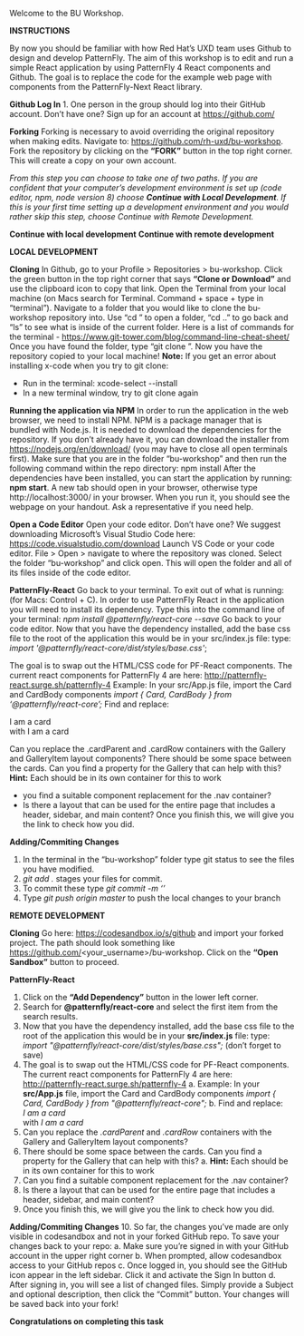 Welcome to the BU Workshop. 

**INSTRUCTIONS**

By now you should be familiar with how Red Hat’s UXD team uses Github to design and develop PatternFly. The aim of this workshop is to edit and run a simple React application by using PatternFly 4 React components and Github. The goal is to replace the code for the example web page with components from the PatternFly-Next React library. 

**Github Log In**
	1. One person in the group should log into their GitHub account. Don’t have one? Sign up for an account at 		https://github.com/

**Forking**
Forking is necessary to avoid overriding the original repository when making edits. Navigate to: https://github.com/rh-uxd/bu-workshop. Fork the repository by clicking on the **“FORK”** button in the top right corner. This will create a copy on your own account.


*From this step you can choose to take one of two paths. If you are confident that your computer’s development environment is set up (code editor, npm, node version 8) choose **Continue with Local Development**. If this is your first time setting up a development environment and you would rather skip this step, choose Continue with Remote Development.*


**Continue with local development**
**Continue with remote development**

**LOCAL DEVELOPMENT**

**Cloning**
In Github, go to your Profile > Repositories > bu-workshop. Click the green button in the top right corner that says **“Clone or Download”** and use the clipboard icon to copy that link. 
Open the Terminal from your local machine (on Macs search for Terminal. Command + space + type in “terminal”). Navigate to a folder that you would like to clone the bu-workshop repository into. Use “cd <folder name>” to open a folder, “cd ..” to go back and “ls” to see what is inside of the current folder. Here is a list of commands for the terminal - https://www.git-tower.com/blog/command-line-cheat-sheet/ 
Once you have found the folder, type “git clone <the copied link>”. Now you have the repository copied to your local machine! 
**Note:** If you get an error about installing x-code when you try to git clone:
- Run in the terminal: xcode-select --install
- In a new terminal window, try to git clone again

**Running the application via NPM**
In order to run the application in the web browser, we need to install NPM.
NPM is a package manager that is bundled with Node.js. It is needed to download the dependencies for the repository. If you don’t already have it, you can download the installer from https://nodejs.org/en/download/ (you may have to close all open terminals first). Make sure that you are in the folder “bu-workshop” and then run the following command within the repo directory: npm install 
After the dependencies have been installed, you can start the application by running: **npm start**. A new tab should open in your browser, otherwise type http://localhost:3000/ in your browser. When you run it, you should see the webpage on your handout. Ask a representative if you need help.

**Open a Code Editor**
Open your code editor. Don’t have one? We suggest downloading Microsoft’s Visual Studio Code here: https://code.visualstudio.com/download 
Launch VS Code or your code editor.
File > Open > navigate to where the repository was cloned. Select the folder “bu-workshop” and click open.
This will open the folder and all of its files inside of the code editor. 

**PatternFly-React**
Go back to your terminal. To exit out of what is running: (for Macs: Control + C).
In order to use PatternFly React in the application you will need to install its dependency. Type this into the command line of your terminal: 
*npm install @patternfly/react-core --save*
Go back to your code editor. Now that you have the dependency installed, add the base css file to the root of the application this would be in your src/index.js file: type:
	*import '@patternfly/react-core/dist/styles/base.css'*;

The goal is to swap out the HTML/CSS code for PF-React components. The current react components for PatternFly 4 are here: http://patternfly-react.surge.sh/patternfly-4
Example: In your src/App.js file, import the Card and CardBody components
	*import { Card, CardBody } from ‘@patternfly/react-core’;*
Find and replace:
	<div className="card">I am a card</div>
with
	<Card><CardBody>I am a card</CardBody></Card>
	
Can you replace the .cardParent and .cardRow containers with the Gallery and GalleryItem layout components?
There should be some space between the cards. Can you find a property for the Gallery that can help with this?
**Hint:** Each <Card> should be in its own <GalleryItem> container for this to work
-  you find a suitable component replacement for the .nav container?
- Is there a layout that can be used for the entire page that includes a header, sidebar, and main content?
Once you finish this, we will give you the link to check how you did. 

**Adding/Commiting Changes**
1. In the terminal in the “bu-workshop” folder type git status to see the files you have modified.
2. *git add .*  stages your files for commit.
3. To commit these type *git commit -m ‘<commit message>’*
4. Type *git push origin master* to push the local changes to your branch


**REMOTE DEVELOPMENT**


**Cloning**
Go here: https://codesandbox.io/s/github and import your forked project. The path should look something like https://github.com/<your_username>/bu-workshop. Click on the **“Open Sandbox”** button to proceed.

**PatternFly-React**
1. Click on the **“Add Dependency”** button in the lower left corner.
2. Search for **@patternfly/react-core** and select the first item from the search results.
3. Now that you have the dependency installed, add the base css file to the root of the application this would be in your **src/index.js** file: type:
*import "@patternfly/react-core/dist/styles/base.css";*
(don’t forget to save)
4. The goal is to swap out the HTML/CSS code for PF-React components. The current react components for PatternFly 4 are here: http://patternfly-react.surge.sh/patternfly-4
	a. Example: In your **src/App.js** file, import the Card and CardBody components
		*import { Card, CardBody } from "@patternfly/react-core";*
	b. Find and replace:
		*<div className="card">I am a card</div>*
	with
		*<Card><CardBody>I am a card</CardBody></Card>*
5. Can you replace the *.cardParent* and *.cardRow* containers with the Gallery and GalleryItem layout components?
6. There should be some space between the cards. Can you find a property for the Gallery that can help with this?
	a. **Hint:** Each <Card> should be in its own <GalleryItem> container for this to work
7. Can you find a suitable component replacement for the .nav container?
8. Is there a layout that can be used for the entire page that includes a header, sidebar, and main content?
9. Once you finish this, we will give you the link to check how you did. 


**Adding/Commiting Changes**
10. So far, the changes you’ve made are only visible in codesandbox and not in your forked GitHub repo. To save your changes back to your repo:
	a. Make sure you’re signed in with your GitHub account in the upper right corner
	b. When prompted, allow codesandbox access to your GitHub repos
	c. Once logged in, you should see the GitHub icon appear in the left sidebar. Click it and activate the Sign In button
	d. After signing in, you will see a list of changed files. Simply provide a Subject and optional description, then click the “Commit” button. Your changes will be saved back into your fork!


**Congratulations on completing this task**








